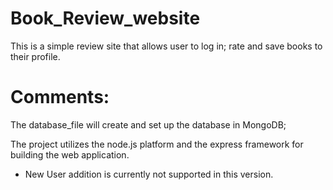# Book_Review_website
This is a simple review site that allows user to log in; rate and save books to their profile.


# Comments:
The database_file will create and set up the database in MongoDB; 

The project utilizes the node.js platform and the express framework for building the web application.

* New User addition is currently not supported in this version.

